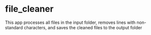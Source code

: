 # file_cleaner
This app processes all files in the input folder, removes lines with non-standard characters, and saves the cleaned files to the output folder
